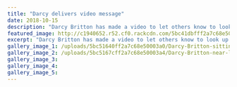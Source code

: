 ```yaml
---
title: "Darcy delivers video message"
date: 2018-10-15
description: "Darcy Britton has made a video to let others know to look up when he's coming..."
featured_image: http://c1940652.r52.cf0.rackcdn.com/5bc41dbfff2a7c68e5000372/Darcy-Britton-320-chron-15-oct.jpg
excerpt: "Darcy Britton has made a video to let others know to look up when he's coming."
gallery_image_1: /uploads/5bc51640ff2a7c68e50003a0/Darcy-Britton-sittingchron-15-oct.PNG
gallery_image_2: /uploads/5bc5167cff2a7c68e50003a4/Darcy-Britton-near-librarychron-15-oct.PNG
gallery_image_3: 
gallery_image_4: 
gallery_image_5: 
---
```


